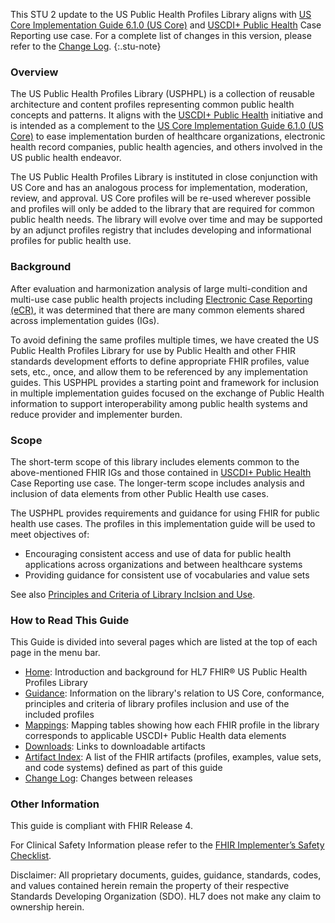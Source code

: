 This STU 2 update to the US Public Health Profiles Library aligns with [US Core Implementation Guide 6.1.0 (US Core)]({{site.data.fhir.ver.hl7fhiruscore}}) and [USCDI+ Public Health](https://uscdiplus.healthit.gov/uscdiplus?id=uscdi_record&table=x_g_sshh_uscdi_domain&sys_id=bddf78228745b95098e5edb90cbb351f&view=sp) Case Reporting use case. For a complete list of changes in this version, please refer to the [Change Log](change-log.html).
{:.stu-note}

### Overview

The US Public Health Profiles Library (USPHPL) is a collection of reusable architecture and content profiles representing common public health concepts and patterns. It aligns with the [USCDI+ Public Health](https://uscdiplus.healthit.gov/uscdiplus?id=uscdi_record&table=x_g_sshh_uscdi_domain&sys_id=bddf78228745b95098e5edb90cbb351f&view=sp) initiative and is intended as a complement to the [US Core Implementation Guide 6.1.0 (US Core)]({{site.data.fhir.ver.hl7fhiruscore}}) to ease implementation burden of healthcare organizations, electronic health record companies, public health agencies, and others involved in the US public health endeavor.

The US Public Health Profiles Library is instituted in close conjunction with US Core and has an analogous process for implementation, moderation, review, and approval. US Core profiles will be re-used wherever possible and profiles will only be added to the library that are required for common public health needs. The library will evolve over time and may be supported by an adjunct profiles registry that includes developing and informational profiles for public health use.

### Background

After evaluation and harmonization analysis of large multi-condition and multi-use case public health projects including [Electronic Case Reporting (eCR)](http://hl7.org/fhir/us/ecr/), it was determined that there are many common elements shared across implementation guides (IGs). 

To avoid defining the same profiles multiple times, we have created the US Public Health Profiles Library for use by Public Health and other FHIR standards development efforts to define appropriate FHIR profiles, value sets, etc., once, and allow them to be referenced by any implementation guides. This USPHPL provides a starting point and framework for inclusion in multiple implementation guides focused on the exchange of Public Health information to support interoperability among public health systems and reduce provider and implementer burden.

### Scope

The short-term scope of this library includes elements common to the above-mentioned FHIR IGs and those contained in [USCDI+ Public Health](https://uscdiplus.healthit.gov/uscdiplus?id=uscdi_record&table=x_g_sshh_uscdi_domain&sys_id=bddf78228745b95098e5edb90cbb351f&view=sp) Case Reporting use case. The longer-term scope includes analysis and inclusion of data elements from other Public Health use cases.

The USPHPL provides requirements and guidance for using FHIR for public health use cases. The profiles in this implementation guide will be used to meet objectives of:
 * Encouraging consistent access and use of data for public health applications across organizations and between healthcare systems
 * Providing guidance for consistent use of vocabularies and value sets

See also [Principles and Criteria of Library Inclsion and Use](guidance.html#principles-and-criteria-of-library-inclusion-and-use).

### How to Read This Guide

This Guide is divided into several pages which are listed at the top of each page in the menu bar.

* [Home](index.html): Introduction and background for HL7 FHIR® US Public Health Profiles Library
* [Guidance](guidance.html): Information on the library's relation to US Core, conformance, principles and criteria of library profiles inclusion and use of the included profiles
* [Mappings](mapping.html): Mapping tables showing how each FHIR profile in the library corresponds to applicable USCDI+ Public Health data elements
* [Downloads](downloads.html): Links to downloadable artifacts
* [Artifact Index](artifacts.html): A list of the FHIR artifacts (profiles, examples, value sets, and code systems) defined as part of this guide
* [Change Log](change-log.html): Changes between releases

### Other Information

This guide is compliant with FHIR Release 4.

For Clinical Safety Information please refer to the [FHIR Implementer’s Safety Checklist]({{site.data.fhir.path}}safety.html).

Disclaimer: All proprietary documents, guides, guidance, standards, codes, and values contained herein remain the property of their respective Standards Developing Organization (SDO). HL7 does not make any claim to ownership herein.